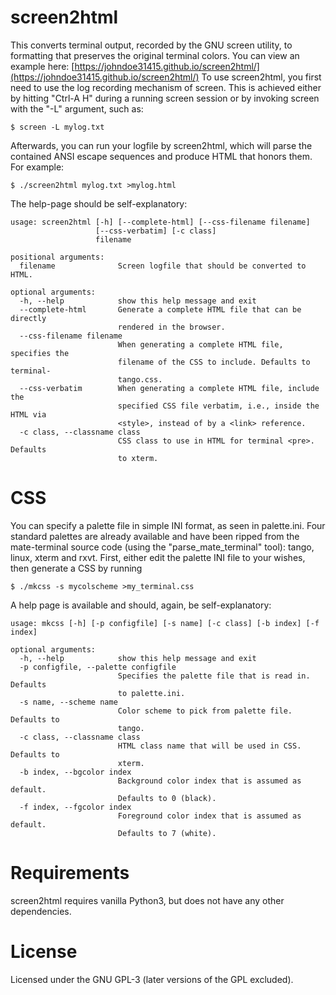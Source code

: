 # screen2html
This converts terminal output, recorded by the GNU screen utility, to
formatting that preserves the original terminal colors. You can view an example
here: [https://johndoe31415.github.io/screen2html/](https://johndoe31415.github.io/screen2html/)
To use screen2html, you first need to use the log recording mechanism of
screen. This is achieved either by hitting "Ctrl-A H" during a running screen
session or by invoking screen with the "-L" argument, such as:

```
$ screen -L mylog.txt
```

Afterwards, you can run your logfile by screen2html, which will parse the
contained ANSI escape sequences and produce HTML that honors them. For example:

```
$ ./screen2html mylog.txt >mylog.html
```

The help-page should be self-explanatory:

```
usage: screen2html [-h] [--complete-html] [--css-filename filename]
                   [--css-verbatim] [-c class]
                   filename

positional arguments:
  filename              Screen logfile that should be converted to HTML.

optional arguments:
  -h, --help            show this help message and exit
  --complete-html       Generate a complete HTML file that can be directly
                        rendered in the browser.
  --css-filename filename
                        When generating a complete HTML file, specifies the
                        filename of the CSS to include. Defaults to terminal-
                        tango.css.
  --css-verbatim        When generating a complete HTML file, include the
                        specified CSS file verbatim, i.e., inside the HTML via
                        <style>, instead of by a <link> reference.
  -c class, --classname class
                        CSS class to use in HTML for terminal <pre>. Defaults
                        to xterm.
```


# CSS
You can specify a palette file in simple INI format, as seen in palette.ini.
Four standard palettes are already available and have been ripped from the
mate-terminal source code (using the "parse_mate_terminal" tool): tango, linux,
xterm and rxvt. First, either edit the palette INI file to your wishes, then
generate a CSS by running

```
$ ./mkcss -s mycolscheme >my_terminal.css
```

A help page is available and should, again, be self-explanatory:

```
usage: mkcss [-h] [-p configfile] [-s name] [-c class] [-b index] [-f index]

optional arguments:
  -h, --help            show this help message and exit
  -p configfile, --palette configfile
                        Specifies the palette file that is read in. Defaults
                        to palette.ini.
  -s name, --scheme name
                        Color scheme to pick from palette file. Defaults to
                        tango.
  -c class, --classname class
                        HTML class name that will be used in CSS. Defaults to
                        xterm.
  -b index, --bgcolor index
                        Background color index that is assumed as default.
                        Defaults to 0 (black).
  -f index, --fgcolor index
                        Foreground color index that is assumed as default.
                        Defaults to 7 (white).
```


# Requirements
screen2html requires vanilla Python3, but does not have any other dependencies.


# License
Licensed under the GNU GPL-3 (later versions of the GPL excluded).
